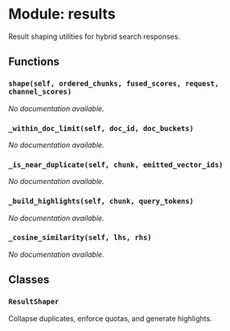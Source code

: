 # Module: results

Result shaping utilities for hybrid search responses.

## Functions

### `shape(self, ordered_chunks, fused_scores, request, channel_scores)`

*No documentation available.*

### `_within_doc_limit(self, doc_id, doc_buckets)`

*No documentation available.*

### `_is_near_duplicate(self, chunk, emitted_vector_ids)`

*No documentation available.*

### `_build_highlights(self, chunk, query_tokens)`

*No documentation available.*

### `_cosine_similarity(self, lhs, rhs)`

*No documentation available.*

## Classes

### `ResultShaper`

Collapse duplicates, enforce quotas, and generate highlights.
